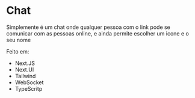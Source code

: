 # Chat

Simplemente é um chat onde qualquer pessoa com o link pode se comunicar com as pessoas online, e ainda permite escolher um icone e o seu nome

Feito em: 
- Next.JS
- Next.UI
- Tailwind
- WebSocket
- TypeScritp
  

